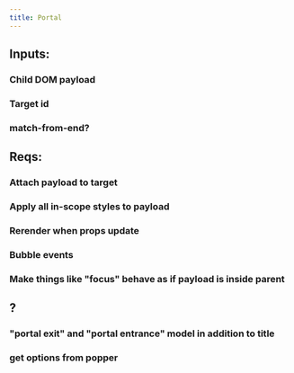 ```yaml
---
title: Portal
---
```


## Inputs:
### Child DOM payload

### Target id

### match-from-end?

## Reqs:
### Attach payload to target

### Apply all in-scope styles to payload

### Rerender when props update

### Bubble events

### Make things like "focus" behave as if payload is inside parent

## ?
### "portal exit" and "portal entrance" model in addition to title

### get options from popper
